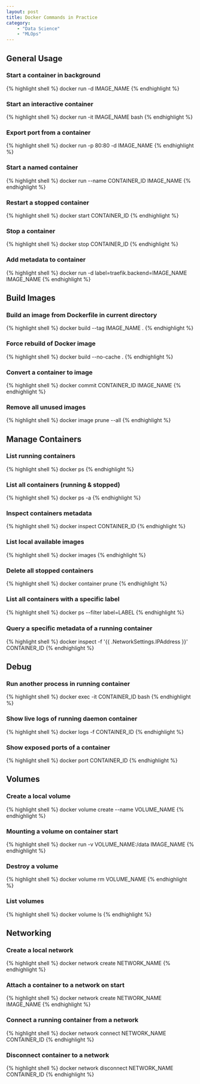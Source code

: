 ```yaml
---
layout: post
title: Docker Commands in Practice
category: 
    - "Data Science"
    - "MLOps"
---
```


## General Usage

### Start a container in background
{% highlight shell %}
docker run -d IMAGE_NAME
{% endhighlight %}

### Start an interactive container
{% highlight shell %}
docker run -it IMAGE_NAME bash
{% endhighlight %}

### Export port from a container
{% highlight shell %}
docker run -p 80:80 -d IMAGE_NAME
{% endhighlight %}

### Start a named container
{% highlight shell %}
docker run --name CONTAINER_ID IMAGE_NAME
{% endhighlight %}

### Restart a stopped container
{% highlight shell %}
docker start CONTAINER_ID
{% endhighlight %}

### Stop a container
{% highlight shell %}
docker stop CONTAINER_ID
{% endhighlight %}

### Add metadata to container
{% highlight shell %}
docker run -d label=traefik.backend=IMAGE_NAME IMAGE_NAME
{% endhighlight %}



## Build Images

### Build an image from Dockerfile in current directory
{% highlight shell %}
docker build --tag IMAGE_NAME .
{% endhighlight %}

### Force rebuild of Docker image
{% highlight shell %}
docker build --no-cache .
{% endhighlight %}

### Convert a container to image
{% highlight shell %}
docker commit CONTAINER_ID IMAGE_NAME
{% endhighlight %}

### Remove all unused images
{% highlight shell %}
docker image prune --all
{% endhighlight %}



## Manage Containers

### List running containers
{% highlight shell %}
docker ps
{% endhighlight %}

### List all containers (running & stopped)
{% highlight shell %}
docker ps -a
{% endhighlight %}

### Inspect containers metadata
{% highlight shell %}
docker inspect CONTAINER_ID
{% endhighlight %}

### List local available images
{% highlight shell %}
docker images
{% endhighlight %}

### Delete all stopped containers
{% highlight shell %}
docker container prune
{% endhighlight %}

### List all containers with a specific label
{% highlight shell %}
docker ps --ﬁlter label=LABEL
{% endhighlight %}

### Query a specific metadata of a running container
{% highlight shell %}
docker inspect -f '{{ .NetworkSettings.IPAddress }}' CONTAINER_ID
{% endhighlight %}



## Debug

### Run another process in running container
{% highlight shell %}
docker exec -it CONTAINER_ID bash
{% endhighlight %}

### Show live logs of running daemon container
{% highlight shell %}
docker logs -f CONTAINER_ID
{% endhighlight %}

### Show exposed ports of a container
{% highlight shell %}
docker port CONTAINER_ID
{% endhighlight %}



## Volumes

### Create a local volume
{% highlight shell %}
docker volume create --name VOLUME_NAME
{% endhighlight %}

### Mounting a volume on container start
{% highlight shell %}
docker run -v VOLUME_NAME:/data IMAGE_NAME
{% endhighlight %}

### Destroy a volume
{% highlight shell %}
docker volume rm VOLUME_NAME
{% endhighlight %}

### List volumes
{% highlight shell %}
docker volume ls
{% endhighlight %}



## Networking

### Create a local network
{% highlight shell %}
docker network create NETWORK_NAME
{% endhighlight %}

### Attach a container to a network on start
{% highlight shell %}
docker network create NETWORK_NAME IMAGE_NAME
{% endhighlight %}

### Connect a running container from a network
{% highlight shell %}
docker network connect NETWORK_NAME CONTAINER_ID
{% endhighlight %}

### Disconnect container to a network
{% highlight shell %}
docker network disconnect NETWORK_NAME CONTAINER_ID
{% endhighlight %}

